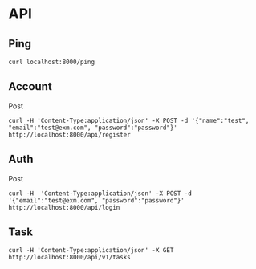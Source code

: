 # API

## Ping

```
curl localhost:8000/ping
```

## Account

Post

```
curl -H 'Content-Type:application/json' -X POST -d '{"name":"test", "email":"test@exm.com", "password":"password"}' http://localhost:8000/api/register
```

## Auth

Post

```
curl -H  'Content-Type:application/json' -X POST -d '{"email":"test@exm.com", "password":"password"}' http://localhost:8000/api/login
```

## Task

```
curl -H 'Content-Type:application/json' -X GET http://localhost:8000/api/v1/tasks
```
